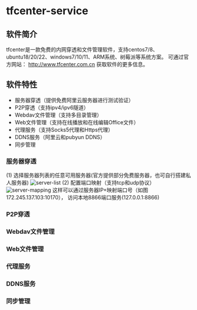 # tfcenter-service
## 软件简介
tfcenter是一款免费的内网穿透和文件管理软件，支持centos7/8、ubuntu18/20/22、windows7/10/11、ARM系统、树莓派等系统方案。
可通过官方网站： http://www.tfcenter.com.cn 获取软件的更多信息。



## 软件特性
  - 服务器穿透（提供免费阿里云服务器进行测试验证）
  - P2P穿透（支持ipv4/ipv6隧道）
  - Webdav文件管理（支持多目录管理）
  - Web文件管理（支持在线播放和在线编辑Office文件）
  - 代理服务（支持Socks5代理和Https代理）
  - DDNS服务（阿里云和pubyun DDNS）
  - 同步管理


### 服务器穿透
(1) 选择服务器列表的任意可用服务器(官方提供部分免费服务器，也可自行搭建私人服务器)
![server-list](https://github.com/tfcenter/tfcenter-service/assets/169414880/b2805b3c-4ace-43a9-ba1f-e97f12a71695)
(2) 配置端口映射（支持tcp和udp协议）
![server-mapping](https://github.com/tfcenter/tfcenter-service/assets/169414880/90baa548-0b8d-4005-9b9e-94c4c98ad9fb)
这样可以通过服务器IP+映射端口号（如图172.245.137.103:10170）， 访问本地8866端口服务(127.0.0.1:8866)


### P2P穿透

### Webdav文件管理

### Web文件管理

### 代理服务

### DDNS服务

### 同步管理
